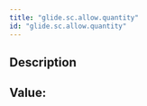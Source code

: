 ```yaml
---
title: "glide.sc.allow.quantity"
id: "glide.sc.allow.quantity"
---
```

## Description



## Value: 
```

```